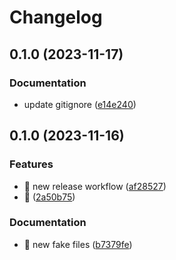 # Changelog

## 0.1.0 (2023-11-17)


### Documentation

* update gitignore ([e14e240](https://github.com/Dakoro/docker_tuto_2/commit/e14e24040689c9829ec6fe081f6c62713563db9c))

## 0.1.0 (2023-11-16)


### Features

* :construction_worker: new release workflow ([af28527](https://github.com/Tonomis/template-app-python/commit/af28527bed2e2773450bbf14311a09eaae52b790))
* :tada: ([2a50b75](https://github.com/Tonomis/template-app-python/commit/2a50b75f5b78e31117f08ea6bb6c6ec9cec54426))


### Documentation

* :clown_face: new fake files ([b7379fe](https://github.com/Tonomis/template-app-python/commit/b7379fe546705a834d400026cc0f43f63e89999a))
